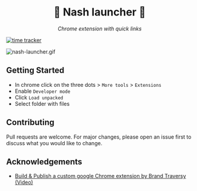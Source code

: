 <div align="center">
    <h1> 🔗 Nash launcher 🔗 </h1>
    <p>
      <i>Chrome extension with quick links</i>
    </p>
</div>

[![time tracker](https://wakatime.com/badge/github/NyashaNziramasanga/nash-launcher.svg)](https://wakatime.com/badge/github/NyashaNziramasanga/nash-launcher)

![nash-launcher.gif](images/nash-launcher.gif)

## Getting Started

- In chrome click on the three dots > `More tools` > `Extensions`
- Enable `Developer mode`
- Click `Load unpacked`
- Select folder with files

## Contributing

Pull requests are welcome. For major changes, please open an issue first to discuss what you would like to change.

## Acknowledgements

- [Build & Publish a custom google Chrome extension by Brand Traversy (Video)](https://www.youtube.com/watch?v=wHZCYi1K664&list=PLfXZPM4VUDZPFRWkm5RJs93F9I26ixGNN&index=2&t=0s)
